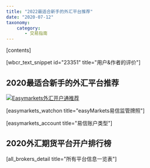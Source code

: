 ```yaml
---
title: "2022最适合新手的外汇平台推荐"
date: "2020-07-12"
taxonomy:
    category: 
       - 交易指南
---
```


\[contents\]

\[wbcr\_text\_snippet id="23351" title="用户&作者的评价"\]

## 2020最适合新手的外汇平台推荐

[![Easymarkets外汇开户通推荐](https://cdn.fendou.la/welaowei8/2020/05/easyMarkets.svg)](https://we.laowei8.com/go/easymarkets)

\[easymarkets\_watchon title="easyMarkets易信监管牌照"\]

\[easymarkets\_account title="易信账户类型"\]

## 2020外汇期货平台开户排行榜

\[all\_brokers\_detail title="所有平台信息一览表"\]
